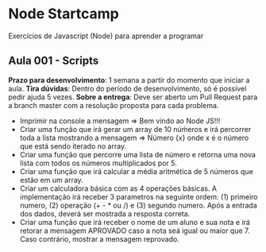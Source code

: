 # Node Startcamp

Exercícios de Javascript (Node) para aprender a programar

## Aula 001 - Scripts

**Prazo para desenvolvimento**: 1 semana a partir do momento que iniciar a aula.
**Tira dúvidas**: Dentro do período de desenvolvimento, só é possível pedir ajuda 5 vezes.
**Sobre a entrega**: Deve ser aberto um Pull Request para a branch master com a resolução proposta para cada problema.

- Imprimir na console a mensagem => Bem vindo ao Node JS!!!
- Criar uma função que irá gerar um array de 10 núḿeros e  irá  percorrer toda a lista mostrando a  mensagem   =>  Número  {x}  onde x é o número que está sendo iterado no array.
- Criar uma função que percorre uma lista de número e retorna uma nova lista com todos os números multiplicados por 5.
- Criar uma função que irá calcular a média aritmética de 5 números que estão em um array.
- Criar um calculadora básica com as 4 operações básicas. A implementação irá receber 3 parametros na seguinte ordem: (1) primeiro numero, (2) operação (+ - * ou /) e (3) segundo numero. Após a entrada dos dados, deverá ser mostrada a resposta correta.
- Criar uma função que irá receber o nome de um aluno e sua nota e irá retorar a mensagem APROVADO caso a nota seá igual ou maior que 7. Caso contrário, mostrar a mensagem reprovado.

